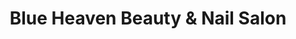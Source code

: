 ---
title: "Blue Heaven Beauty & Nail Salon"
url: /queens-village/blue-heaven-beauty-and-nail-salon/
shop: beauty
---